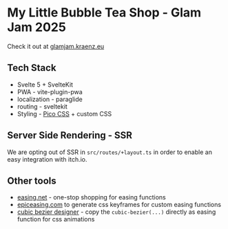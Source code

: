 # My Little Bubble Tea Shop - Glam Jam 2025

Check it out at [glamjam.kraenz.eu](https://glamjam.kraenz.eu)

## Tech Stack

- Svelte 5 + SvelteKit
- PWA - vite-plugin-pwa
- localization - paraglide
- routing - sveltekit
- Styling - [Pico CSS](https://picocss.com/) + custom CSS

## Server Side Rendering - SSR

We are opting out of SSR in `src/routes/+layout.ts` in order to enable an easy integration with itch.io.

## Other tools

- [easing.net](https://easings.net/) - one-stop shopping for easing functions
- [epiceasing.com](https://epiceasing.com/?curve=282.000%2C12.000%2C11.000&language=css&kind=spring&benzier=in&style=relaxed&ms=2000&animation=height) to generate css keyframes for custom easing functions
- [cubic bezier designer](https://cubic-bezier.com/#.3,.65,.78,.36) - copy the `cubic-bezier(...)` directly as easing function for css animations
